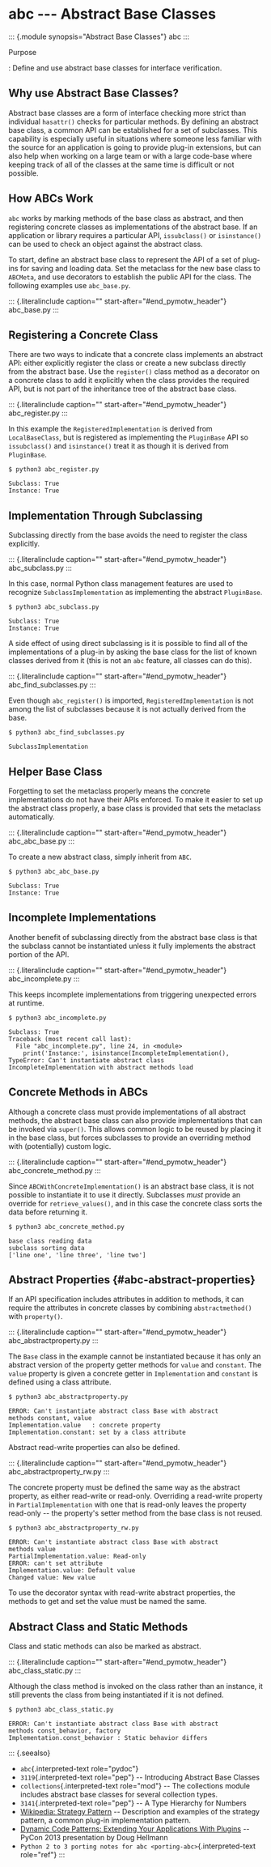 abc \-\-- Abstract Base Classes
===============================

::: {.module synopsis="Abstract Base Classes"}
abc
:::

Purpose

:   Define and use abstract base classes for interface verification.

Why use Abstract Base Classes?
------------------------------

Abstract base classes are a form of interface checking more strict than
individual `hasattr()` checks for particular methods. By defining an
abstract base class, a common API can be established for a set of
subclasses. This capability is especially useful in situations where
someone less familiar with the source for an application is going to
provide plug-in extensions, but can also help when working on a large
team or with a large code-base where keeping track of all of the classes
at the same time is difficult or not possible.

How ABCs Work
-------------

`abc` works by marking methods of the base class as abstract, and then
registering concrete classes as implementations of the abstract base. If
an application or library requires a particular API, `issubclass()` or
`isinstance()` can be used to check an object against the abstract
class.

To start, define an abstract base class to represent the API of a set of
plug-ins for saving and loading data. Set the metaclass for the new base
class to `ABCMeta`, and use decorators to establish the public API for
the class. The following examples use `abc_base.py`.

::: {.literalinclude caption="" start-after="#end_pymotw_header"}
abc\_base.py
:::

Registering a Concrete Class
----------------------------

There are two ways to indicate that a concrete class implements an
abstract API: either explicitly register the class or create a new
subclass directly from the abstract base. Use the `register()` class
method as a decorator on a concrete class to add it explicitly when the
class provides the required API, but is not part of the inheritance tree
of the abstract base class.

::: {.literalinclude caption="" start-after="#end_pymotw_header"}
abc\_register.py
:::

In this example the `RegisteredImplementation` is derived from
`LocalBaseClass`, but is registered as implementing the `PluginBase` API
so `issubclass()` and `isinstance()` treat it as though it is derived
from `PluginBase`.

``` {.sourceCode .none}
$ python3 abc_register.py

Subclass: True
Instance: True
```

Implementation Through Subclassing
----------------------------------

Subclassing directly from the base avoids the need to register the class
explicitly.

::: {.literalinclude caption="" start-after="#end_pymotw_header"}
abc\_subclass.py
:::

In this case, normal Python class management features are used to
recognize `SubclassImplementation` as implementing the abstract
`PluginBase`.

``` {.sourceCode .none}
$ python3 abc_subclass.py

Subclass: True
Instance: True
```

A side effect of using direct subclassing is it is possible to find all
of the implementations of a plug-in by asking the base class for the
list of known classes derived from it (this is not an `abc` feature, all
classes can do this).

::: {.literalinclude caption="" start-after="#end_pymotw_header"}
abc\_find\_subclasses.py
:::

Even though `abc_register()` is imported, `RegisteredImplementation` is
not among the list of subclasses because it is not actually derived from
the base.

``` {.sourceCode .none}
$ python3 abc_find_subclasses.py

SubclassImplementation
```

Helper Base Class
-----------------

Forgetting to set the metaclass properly means the concrete
implementations do not have their APIs enforced. To make it easier to
set up the abstract class properly, a base class is provided that sets
the metaclass automatically.

::: {.literalinclude caption="" start-after="#end_pymotw_header"}
abc\_abc\_base.py
:::

To create a new abstract class, simply inherit from `ABC`.

``` {.sourceCode .none}
$ python3 abc_abc_base.py

Subclass: True
Instance: True
```

Incomplete Implementations
--------------------------

Another benefit of subclassing directly from the abstract base class is
that the subclass cannot be instantiated unless it fully implements the
abstract portion of the API.

::: {.literalinclude caption="" start-after="#end_pymotw_header"}
abc\_incomplete.py
:::

This keeps incomplete implementations from triggering unexpected errors
at runtime.

``` {.sourceCode .none}
$ python3 abc_incomplete.py

Subclass: True
Traceback (most recent call last):
  File "abc_incomplete.py", line 24, in <module>
    print('Instance:', isinstance(IncompleteImplementation(),
TypeError: Can't instantiate abstract class
IncompleteImplementation with abstract methods load
```

Concrete Methods in ABCs
------------------------

Although a concrete class must provide implementations of all abstract
methods, the abstract base class can also provide implementations that
can be invoked via `super()`. This allows common logic to be reused by
placing it in the base class, but forces subclasses to provide an
overriding method with (potentially) custom logic.

::: {.literalinclude caption="" start-after="#end_pymotw_header"}
abc\_concrete\_method.py
:::

Since `ABCWithConcreteImplementation()` is an abstract base class, it is
not possible to instantiate it to use it directly. Subclasses *must*
provide an override for `retrieve_values()`, and in this case the
concrete class sorts the data before returning it.

``` {.sourceCode .none}
$ python3 abc_concrete_method.py

base class reading data
subclass sorting data
['line one', 'line three', 'line two']
```

Abstract Properties {#abc-abstract-properties}
-------------------

If an API specification includes attributes in addition to methods, it
can require the attributes in concrete classes by combining
`abstractmethod()` with `property()`.

::: {.literalinclude caption="" start-after="#end_pymotw_header"}
abc\_abstractproperty.py
:::

The `Base` class in the example cannot be instantiated because it has
only an abstract version of the property getter methods for `value` and
`constant`. The `value` property is given a concrete getter in
`Implementation` and `constant` is defined using a class attribute.

``` {.sourceCode .none}
$ python3 abc_abstractproperty.py

ERROR: Can't instantiate abstract class Base with abstract
methods constant, value
Implementation.value   : concrete property
Implementation.constant: set by a class attribute
```

Abstract read-write properties can also be defined.

::: {.literalinclude caption="" start-after="#end_pymotw_header"}
abc\_abstractproperty\_rw.py
:::

The concrete property must be defined the same way as the abstract
property, as either read-write or read-only. Overriding a read-write
property in `PartialImplementation` with one that is read-only leaves
the property read-only \-- the property\'s setter method from the base
class is not reused.

``` {.sourceCode .none}
$ python3 abc_abstractproperty_rw.py

ERROR: Can't instantiate abstract class Base with abstract
methods value
PartialImplementation.value: Read-only
ERROR: can't set attribute
Implementation.value: Default value
Changed value: New value
```

To use the decorator syntax with read-write abstract properties, the
methods to get and set the value must be named the same.

Abstract Class and Static Methods
---------------------------------

Class and static methods can also be marked as abstract.

::: {.literalinclude caption="" start-after="#end_pymotw_header"}
abc\_class\_static.py
:::

Although the class method is invoked on the class rather than an
instance, it still prevents the class from being instantiated if it is
not defined.

``` {.sourceCode .none}
$ python3 abc_class_static.py

ERROR: Can't instantiate abstract class Base with abstract
methods const_behavior, factory
Implementation.const_behavior : Static behavior differs
```

::: {.seealso}
-   `abc`{.interpreted-text role="pydoc"}
-   `3119`{.interpreted-text role="pep"} \-- Introducing Abstract Base
    Classes
-   `collections`{.interpreted-text role="mod"} \-- The collections
    module includes abstract base classes for several collection types.
-   `3141`{.interpreted-text role="pep"} \-- A Type Hierarchy for
    Numbers
-   [Wikipedia: Strategy
    Pattern](https://en.wikipedia.org/wiki/Strategy_pattern) \--
    Description and examples of the strategy pattern, a common plug-in
    implementation pattern.
-   [Dynamic Code Patterns: Extending Your Applications With
    Plugins](http://pyvideo.org/pycon-us-2013/dynamic-code-patterns-extending-your-application.html)
    \-- PyCon 2013 presentation by Doug Hellmann
-   `Python 2 to 3 porting notes for abc <porting-abc>`{.interpreted-text
    role="ref"}
:::
